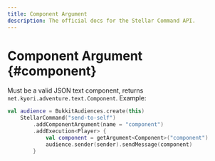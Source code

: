 ```yaml
---
title: Component Argument
description: The official docs for the Stellar Command API.
---
```


# Component Argument {#component}

Must be a valid JSON text component, returns `net.kyori.adventure.text.Component`. Example:

```Kotlin
val audience = BukkitAudiences.create(this)
    StellarCommand("send-to-self")
        .addComponentArgument(name = "component")
        .addExecution<Player> {
            val component = getArgument<Component>("component")
            audience.sender(sender).sendMessage(component)
        }
```